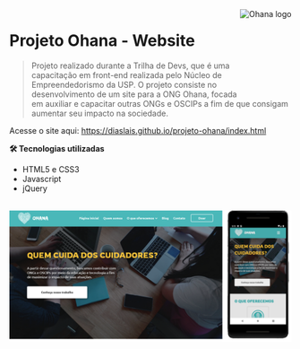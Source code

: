 <div>
    <img src="https://github.com/diaslais/projeto-ohana/blob/main/assets/logo_completo.png" alt="Ohana logo" title="Ohana" align="right" height="150" />
</div>

# Projeto Ohana - Website

> Projeto realizado durante a Trilha de Devs, que é uma capacitação em front-end realizada pelo Núcleo de Empreendedorismo da USP.
O projeto consiste no desenvolvimento de um site para a ONG Ohana, focada em auxiliar e capacitar outras ONGs e OSCIPs a fim de que 
consigam aumentar seu impacto na sociedade.

Acesse o site aqui:
https://diaslais.github.io/projeto-ohana/index.html

**🛠 Tecnologias utilizadas**

- HTML5 e CSS3
- Javascript
- jQuery

<br>

<div>
    <img src="https://github.com/diaslais/projeto-ohana/blob/main/assets/screenshot.png" alt="Screen shot do site">
</div>